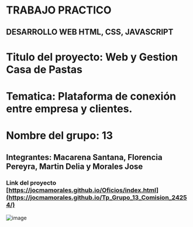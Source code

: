 # TRABAJO PRACTICO 
## DESARROLLO WEB HTML, CSS, JAVASCRIPT
# Titulo del proyecto: Web y Gestion Casa de Pastas
# Tematica: Plataforma de conexión entre empresa y clientes.
# Nombre del grupo: 13
## Integrantes: Macarena Santana, Florencia Pereyra, Martin Delia y Morales Jose
### Link del proyecto [https://jocmamorales.github.io/Oficios/index.html](https://jocmamorales.github.io/Tp_Grupo_13_Comision_24254/)

![image](https://github.com/jocmamorales/Tp_Grupo_13_Comision_24254/assets/84431245/337aba96-d195-418a-90f1-6debb508b1fb)
